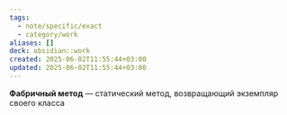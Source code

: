 ```yaml
---
tags:
  - note/specific/exact
  - category/work
aliases: []
deck: obsidian::work
created: 2025-06-02T11:55:44+03:00
updated: 2025-06-02T11:55:44+03:00
---
```


**Фабричный метод**
—
статический метод, возвращающий экземпляр своего класса
